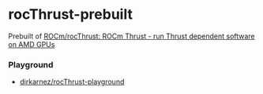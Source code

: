 rocThrust-prebuilt
==================
Prebuilt of [ROCm/rocThrust: ROCm Thrust - run Thrust dependent software on AMD GPUs](https://github.com/ROCm/rocThrust)

### Playground
- [dirkarnez/rocThrust-playground](https://github.com/dirkarnez/rocThrust-playground)